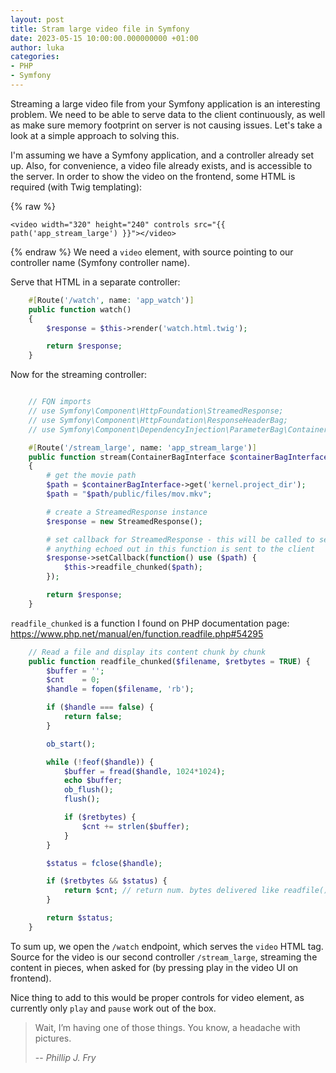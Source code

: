 ```yaml
---
layout: post
title: Stram large video file in Symfony
date: 2023-05-15 10:00:00.000000000 +01:00
author: luka
categories:
- PHP
- Symfony
---
```


Streaming a large video file from your Symfony application is an interesting problem. We need to be able to serve data to the client continuously, as well as make sure memory footprint on server is not causing issues. Let's take a look at a simple approach to solving this.

I'm assuming we have a Symfony application, and a controller already set up. Also, for convenience, a video file already exists, and is accessible to the server. In order to show the video on the frontend, some HTML is required (with Twig templating):

{% raw %}

    <video width="320" height="240" controls src="{{ path('app_stream_large') }}"></video>

{% endraw %}
We need a `video` element, with source pointing to our controller name (Symfony controller name).

Serve that HTML in a separate controller:

```php
    #[Route('/watch', name: 'app_watch')]
    public function watch()
    {
        $response = $this->render('watch.html.twig');

        return $response;
    }
```

Now for the streaming controller:

```php

    // FQN imports
    // use Symfony\Component\HttpFoundation\StreamedResponse;
    // use Symfony\Component\HttpFoundation\ResponseHeaderBag;
    // use Symfony\Component\DependencyInjection\ParameterBag\ContainerBagInterface;

    #[Route('/stream_large', name: 'app_stream_large')]
    public function stream(ContainerBagInterface $containerBagInterface)
    {
        # get the movie path
        $path = $containerBagInterface->get('kernel.project_dir');
        $path = "$path/public/files/mov.mkv";

        # create a StreamedResponse instance
        $response = new StreamedResponse();

        # set callback for StreamedResponse - this will be called to serve the content
        # anything echoed out in this function is sent to the client
        $response->setCallback(function() use ($path) {
            $this->readfile_chunked($path);
        });

        return $response;
    }
```

`readfile_chunked` is a function I found on PHP documentation page: https://www.php.net/manual/en/function.readfile.php#54295

```php
    // Read a file and display its content chunk by chunk
    public function readfile_chunked($filename, $retbytes = TRUE) {
        $buffer = '';
        $cnt    = 0;
        $handle = fopen($filename, 'rb');

        if ($handle === false) {
            return false;
        }

        ob_start();

        while (!feof($handle)) {
            $buffer = fread($handle, 1024*1024);
            echo $buffer;
            ob_flush();
            flush();

            if ($retbytes) {
                $cnt += strlen($buffer);
            }
        }

        $status = fclose($handle);

        if ($retbytes && $status) {
            return $cnt; // return num. bytes delivered like readfile() does.
        }

        return $status;
    }
```

To sum up, we open the `/watch` endpoint, which serves the `video` HTML tag. Source for the video is our second controller `/stream_large`, streaming the content in pieces, when asked for (by pressing play in the video UI on frontend).

Nice thing to add to this would be proper controls for video element, as currently only `play` and `pause` work out of the box.


> Wait, I’m having one of those things. You know, a headache with pictures.
>
> -- <cite>Phillip J. Fry</cite>

